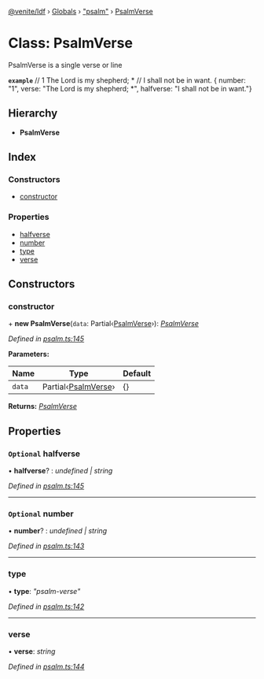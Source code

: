 [@venite/ldf](../README.md) › [Globals](../globals.md) › ["psalm"](../modules/_psalm_.md) › [PsalmVerse](_psalm_.psalmverse.md)

# Class: PsalmVerse

PsalmVerse is a single verse or line

**`example`** 
// 1  The Lord is my shepherd; *
//      I shall not be in want.
{ number: "1", verse: "The Lord is my shepherd; *", halfverse: "I shall not be in want."}

## Hierarchy

* **PsalmVerse**

## Index

### Constructors

* [constructor](_psalm_.psalmverse.md#constructor)

### Properties

* [halfverse](_psalm_.psalmverse.md#optional-halfverse)
* [number](_psalm_.psalmverse.md#optional-number)
* [type](_psalm_.psalmverse.md#type)
* [verse](_psalm_.psalmverse.md#verse)

## Constructors

###  constructor

\+ **new PsalmVerse**(`data`: Partial‹[PsalmVerse](_psalm_.psalmverse.md)›): *[PsalmVerse](_psalm_.psalmverse.md)*

*Defined in [psalm.ts:145](https://github.com/gbj/venite/blob/706cfb5/ldf/src/psalm.ts#L145)*

**Parameters:**

Name | Type | Default |
------ | ------ | ------ |
`data` | Partial‹[PsalmVerse](_psalm_.psalmverse.md)› | {} |

**Returns:** *[PsalmVerse](_psalm_.psalmverse.md)*

## Properties

### `Optional` halfverse

• **halfverse**? : *undefined | string*

*Defined in [psalm.ts:145](https://github.com/gbj/venite/blob/706cfb5/ldf/src/psalm.ts#L145)*

___

### `Optional` number

• **number**? : *undefined | string*

*Defined in [psalm.ts:143](https://github.com/gbj/venite/blob/706cfb5/ldf/src/psalm.ts#L143)*

___

###  type

• **type**: *"psalm-verse"*

*Defined in [psalm.ts:142](https://github.com/gbj/venite/blob/706cfb5/ldf/src/psalm.ts#L142)*

___

###  verse

• **verse**: *string*

*Defined in [psalm.ts:144](https://github.com/gbj/venite/blob/706cfb5/ldf/src/psalm.ts#L144)*
